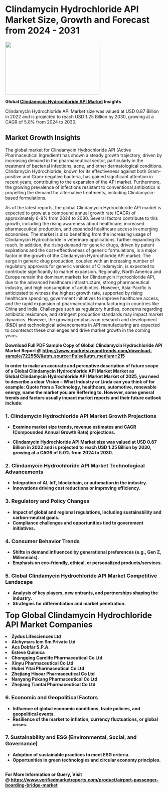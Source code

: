 <H1>Clindamycin Hydrochloride API Market Size, Growth and Forecast from 2024 - 2031</H1><img class="aligncenter size-medium wp-image-584254" src="https://thirdeyenews.in/wp-content/uploads/2024/09/Global-Market-Research-300x168.jpeg" alt="" width="300" height="168" /><p><strong>Global&nbsp;<a href="https://www.marketsizeandtrends.com/download-sample/722558/&amp;utm_source=Pulse&amp;utm_medium=215">Clindamycin Hydrochloride API Market</a> Insights</strong></p><p>Clindamycin Hydrochloride API Market size was valued at USD 0.87 Billion in 2022 and is projected to reach USD 1.25 Billion by 2030, growing at a CAGR of 5.0% from 2024 to 2030.</p><p><h2>Market Growth Insights</h2> <p>The global market for Clindamycin Hydrochloride API (Active Pharmaceutical Ingredient) has shown a steady growth trajectory, driven by increasing demand in the pharmaceutical sector, particularly in the treatment of bacterial infections, acne, and other dermatological conditions. Clindamycin Hydrochloride, known for its effectiveness against both Gram-positive and Gram-negative bacteria, has gained significant attention in recent years, contributing to the expansion of the API market. Furthermore, the growing prevalence of infections resistant to conventional antibiotics is propelling the demand for alternative treatments, including Clindamycin-based formulations.</p> <p><strong></strong></p> <p>As of the latest reports, the global Clindamycin Hydrochloride API market is expected to grow at a compound annual growth rate (CAGR) of approximately 6-8% from 2024 to 2030. Several factors contribute to this growth, including the rising awareness about healthcare, increased pharmaceutical production, and expanded healthcare access in emerging economies. The market is also benefiting from the increasing usage of Clindamycin Hydrochloride in veterinary applications, further expanding its reach. In addition, the rising demand for generic drugs, driven by patent expirations and the cost-effectiveness of generic formulations, is a major factor in the growth of the Clindamycin Hydrochloride API market. The surge in generic drug production, coupled with an increasing number of regulatory approvals for generic versions of Clindamycin, is expected to contribute significantly to market expansion. Regionally, North America and Europe remain the dominant markets for Clindamycin Hydrochloride API, due to the advanced healthcare infrastructure, strong pharmaceutical industry, and high consumption of antibiotics. However, Asia-Pacific is anticipated to witness the highest growth rate, supported by rising healthcare spending, government initiatives to improve healthcare access, and the rapid expansion of pharmaceutical manufacturing in countries like China and India. Challenges such as regulatory hurdles, concerns regarding antibiotic resistance, and stringent production standards may impact market dynamics. However, the growing emphasis on research and development (R&D) and technological advancements in API manufacturing are expected to counteract these challenges and drive market growth in the coming years.</p> <p><strong></p><p><span class=""><strong>Download Full PDF Sample Copy of Global Clindamycin Hydrochloride API Market Report</strong> @ <a href="https://www.marketsizeandtrends.com/download-sample/722558/&amp;utm_source=Pulse&amp;utm_medium=215" target="_blank">https://www.marketsizeandtrends.com/download-sample/722558/&amp;utm_source=Pulse&amp;utm_medium=215</a></span></p><p>In order to make an accurate and perceptive description of future scope of a Global&nbsp;Clindamycin Hydrochloride API Market Market as Global&nbsp;Clindamycin Hydrochloride API Market Market of 2025, you need to describe a clear Vision &ndash; What Industry or Linda can you think of for example: Quote from a Technology, healthcare, automotive, renewable energy, name the market you are Reffering to. However, some general trends and factors usually impact market reports and their future outlook include:</p><h3>1.&nbsp;<strong>Clindamycin Hydrochloride API Market Growth Projections</strong></h3><ul><li>Examine market size trends, revenue estimates and CAGR (Compounded Annual Growth Rate) projections.</li><li><p>Clindamycin Hydrochloride API Market size was valued at USD 0.87 Billion in 2022 and is projected to reach USD 1.25 Billion by 2030, growing at a CAGR of 5.0% from 2024 to 2030.</p></li></ul><h3>2.&nbsp;<strong>Clindamycin Hydrochloride API Market Technological Advancements</strong></h3><ul><li>Integration of AI, IoT, blockchain, or automation in the industry.</li><li>Innovations driving cost reductions or improving efficiency.</li></ul><h3>3.&nbsp;<strong>Regulatory and Policy Changes</strong></h3><ul><li>Impact of global and regional regulations, including sustainability and carbon-neutral goals.</li><li>Compliance challenges and opportunities tied to government initiatives.</li></ul><h3>4.&nbsp;<strong>Consumer Behavior Trends</strong></h3><ul><li>Shifts in demand influenced by generational preferences (e.g., Gen Z, Millennials).</li><li>Emphasis on eco-friendly, ethical, or personalized products/services.</li></ul><h3>5.&nbsp;<strong>Global Clindamycin Hydrochloride API Market Competitive Landscape</strong></h3><ul><li>Analysis of key players, new entrants, and partnerships shaping the industry.</li><li>Strategies for differentiation and market penetration.</li></ul><p data-pm-slice="1 1 []"><span style="color: inherit; font-family: inherit; font-size: 25px;">Top Global Clindamycin Hydrochloride API Market Companies</span></p><div class="" data-test-id=""><p><li>Zydus Lifesciences Ltd</li><li> Alchymars Icm Sm Private Ltd</li><li> Acs Dobfar S.P.A.</li><li> Esteve Quimica</li><li> Chongqing Carelife Pharmaceutical Co Ltd</li><li> Xinyu Pharmaceutical Co Ltd</li><li> Hubei Yitai Pharmaceutical Co Ltd</li><li> Zhejiang Hisoar Pharmaceutical Co Ltd</li><li> Nanyang Pukang Pharmaceutical Co Ltd</li><li> Zhejiang Tiantai Pharmaceutical Co Ltd</li></p></div><h3>6.&nbsp;<strong>Economic and Geopolitical Factors</strong></h3><ul><li>Influence of global economic conditions, trade policies, and geopolitical events.</li><li>Resilience of the market to inflation, currency fluctuations, or global crises.</li></ul><h3>7.&nbsp;<strong>Sustainability and ESG (Environmental, Social, and Governance)</strong></h3><ul><li>Adoption of sustainable practices to meet ESG criteria.</li><li>Opportunities in green technologies and circular economy principles.</li></ul><h2><strong style="font-size: 14px;">For More Information or Query, Visit @&nbsp;</strong><a style="background-color: #ffffff; font-size: 14px;" href="https://www.marketsizeandtrends.com/report/clindamycin-hydrochloride-api-market/" target="_blank">https://www.verifiedmarketreports.com/product/airport-passenger-boarding-bridge-market</a></h2>
